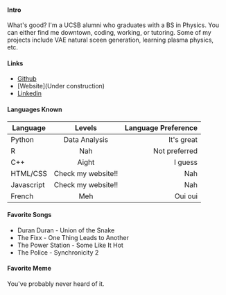 
#### Intro
What's good?
I'm a UCSB alumni who graduates with a BS in Physics.
You can either find me downtown, coding, working, or tutoring.
Some of my projects include VAE natural sceen generation, learning plasma physics, etc.

#### Links
+ [Github](www.github.com/binaryhelix)
+ [Website](Under construction)
+ [Linkedin](https://www.linkedin.com/in/conor-o-brien-6769ab78/)

#### Languages Known
| Language      | Levels        	 | Language Preference |
| ------------- |:------------------:| -------------------:|
| Python     	| Data Analysis 	 | It's great		   |
| R      		| Nah			 	 | Not preferred 	   |
| C++ 			| Aight			   	 | I guess  		   |
| HTML/CSS 		| Check my website!! |  Nah 		       |
| Javascript    | Check my website!! |  Nah 			   |
| French	    | Meh				 |  Oui oui			   |

#### Favorite Songs
+ Duran Duran - Union of the Snake
+ The Fixx - One Thing Leads to Another
+ The Power Station - Some Like It Hot
+ The Police - Synchronicity 2


#### Favorite Meme 
You've probably never heard of it.
